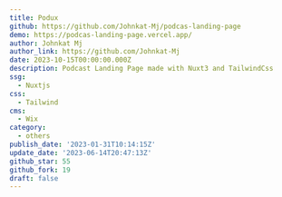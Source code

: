```yaml
---
title: Podux
github: https://github.com/Johnkat-Mj/podcas-landing-page
demo: https://podcas-landing-page.vercel.app/
author: Johnkat Mj
author_link: https://github.com/Johnkat-Mj
date: 2023-10-15T00:00:00.000Z
description: Podcast Landing Page made with Nuxt3 and TailwindCss
ssg:
  - Nuxtjs
css:
  - Tailwind
cms:
  - Wix
category:
  - others
publish_date: '2023-01-31T10:14:15Z'
update_date: '2023-06-14T20:47:13Z'
github_star: 55
github_fork: 19
draft: false
---
```

